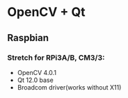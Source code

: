 # OpenCV + Qt

## Raspbian

### Stretch for RPi3A/B, CM3/3:
 - OpenCV 4.0.1
 - Qt 12.0 base
 - Broadcom driver(works without X11)
  
